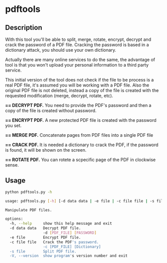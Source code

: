 # pdftools

## Description

With this tool you'll be able to split, merge, rotate, encrypt, decrypt and crack the password of a PDF file. Cracking the password is based in a dictionary attack, you should use your own dictionary. 

Actually there are many online services to do the same, the advantage of tool is that you won't upload your personal information to a third party service.

This initial version of the tool does not check if the file to be process is a real PDF file, it's assumed you will be working with a PDF file. Also the original PDF file is not deleted, instead a copy of the file is created with
the requested modification (merge, decrypt, rotate, etc).

**== DECRYPT PDF.** You need to provide the PDF's password and then a copy of the file is created without password.

**== ENCRYPT PDF.** A new protected PDF file is created with the password you set.

**== MERGE PDF.** Concatenate pages from PDF files into a single PDF file

**== CRACK PDF.** It is needed a dictionary to crack the PDF, if the password is found, it will be shown on the screen.

**== ROTATE PDF.** You can rotete a scpecific page of the PDF in clockwise sense.

## Usage

```bash
python pdftools.py -h

usage: pdftools.py [-h] [-d data data | -e file | -c file file | -s file] [-V]

Manipulate PDF files.

options:
  -h, --help     show this help message and exit
  -d data data   Decrypt PDF file.
                 -d [PDF_FILE] [PASSWORD]
  -e file        Encrypt PDF file.
  -c file file   Crack the PDF's password.
                 -c [PDF_FILE] [Dictionary]
  -s file        Split PDF file.
  -V, --version  show program's version number and exit

```
